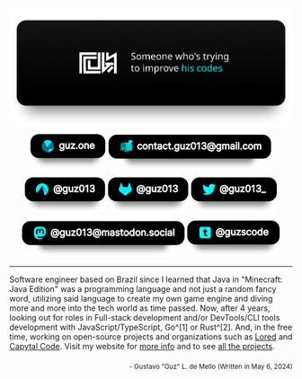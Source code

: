 <div>
    <div align="center">
        <img src="./static/profile-banner.svg" width="1000"/>
    </div>
    <div align="center">
        <img src="./static/website-badge.svg"/>
        <img src="./static/email-badge.svg"/>
        <img src="./static/codeberg-badge.svg"/>
        <img src="./static/gitlab-badge.svg"/>
        <img src="./static/twitter-badge.svg"/>
        <img src="./static/mastodon-badge.svg"/>
        <img src="./static/tumblr-badge.svg"/>
    </div>
</div>

---

Software engineer based on Brazil since I learned that Java in "Minecraft: Java
Edition" was a programming language and not just a random fancy word, utilizing
said language to create my own game engine and diving more and more into the
tech world as time passed. Now, after 4 years, looking out for roles in
Full-stack development and/or DevTools/CLI tools development with
JavaScript/TypeScript, Go^[1] or Rust^[2]. And, in the free time, working on
open-source projects and organizations such as
[Lored](https://github.com/LoredDev) and [Capytal
Code](https://github.com/capytalcode). Visit my website for [more
info](https://guz.one/about) and to see [all the
projects](https://guz.one/projects).

<p align="right"><sub>- Gustavo "Guz" L. de Mello (Written in May 6, 2024)</sub></p>

[^1]: Currently learning to fix the mistake of using JavaScript in the server.
[^2]: Currently learning to fix the mistake of using JavaScript for CLI applications.
